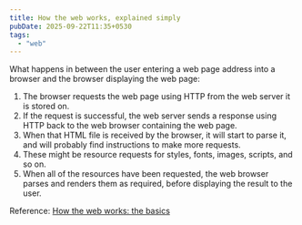 ```yaml
---
title: How the web works, explained simply
pubDate: 2025-09-22T11:35+0530
tags:
  - "web"
---
```


What happens in between the user entering a web page address into a browser and the browser displaying the web page:

1. The browser requests the web page using HTTP from the web server it is stored on.
2. If the request is successful, the web server sends a response using HTTP back to the web browser containing the web page.
3. When that HTML file is received by the browser, it will start to parse it, and will probably find instructions to make more requests.
4. These might be resource requests for styles, fonts, images, scripts, and so on.
5. When all of the resources have been requested, the web browser parses and renders them as required, before displaying the result to the user.

Reference: [How the web works: the basics](https://developer.mozilla.org/en-US/docs/Learn_web_development/Getting_started/Environment_setup/Browsing_the_web#how_the_web_works_the_basics)
